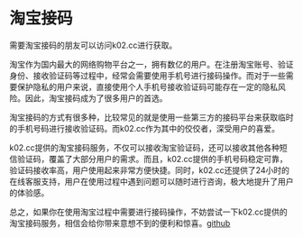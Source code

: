 # 淘宝接码

需要淘宝接码的朋友可以访问k02.cc进行获取。

淘宝作为国内最大的网络购物平台之一，拥有数亿的用户。在注册淘宝账号、验证身份、接收验证码等过程中，经常会需要使用手机号进行接码操作。而对于一些需要保护隐私的用户来说，直接使用个人手机号接收验证码可能存在一定的隐私风险。因此，淘宝接码成为了很多用户的首选。

淘宝接码的方式有很多种，比较常见的就是使用一些第三方的接码平台来获取临时的手机号码进行接收验证码。而k02.cc作为其中的佼佼者，深受用户的喜爱。

k02.cc提供的淘宝接码服务，不仅可以接收淘宝验证码，还可以接收其他各种短信验证码，覆盖了大部分用户的需求。而且，k02.cc提供的手机号码稳定可靠，验证码接收率高，用户使用起来非常方便快捷。同时，k02.cc还提供了24小时的在线客服支持，用户在使用过程中遇到问题可以随时进行咨询，极大地提升了用户的体验感。

总之，如果你在使用淘宝过程中需要进行接码操作，不妨尝试一下k02.cc提供的淘宝接码服务，相信会给你带来意想不到的便利和惊喜。[github](https://github.com)